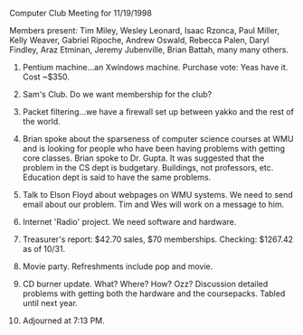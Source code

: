Computer Club Meeting for 11/19/1998 </p><p>
Members present: Tim Miley, Wesley Leonard, Isaac Rzonca, Paul Miller, Kelly Weaver, Gabriel Ripoche, Andrew Oswald, Rebecca Palen, Daryl Findley, Araz Etminan, Jeremy Jubenville, Brian Battah, many many others. </p><p>
1) Pentium machine...an Xwindows machine.  Purchase vote: Yeas have it.  Cost ~$350.   </p><p>
2) Sam's Club.  Do we want membership for the club?   </p><p>
3) Packet filtering...we have a firewall set up between yakko and the rest of the world. </p><p>
4) Brian spoke about the sparseness of computer science courses at WMU and is looking for people who have been having problems with getting core classes. Brian spoke to Dr. Gupta.  It was suggested that the problem in the CS dept is budgetary.  Buildings, not professors, etc.  Education dept is said to have the same problems. </p><p>
5) Talk to Elson Floyd about webpages on WMU systems.  We need to send email about our problem.  Tim and Wes will work on a message to him. </p><p>
6) Internet 'Radio' project.  We need software and hardware.   </p><p>
7) Treasurer's report: $42.70 sales, $70 memberships.  Checking: $1267.42 as of 10/31. </p><p>
8) Movie party.  Refreshments include pop and movie.   </p><p>
9) CD burner update.  What?  Where?  How?  Ozz?  Discussion detailed problems with getting both the hardware and the coursepacks.  Tabled until next year. </p><p>
10) Adjourned at 7:13 PM. </p><p>
</p>

